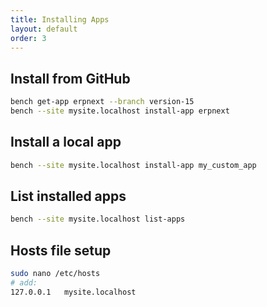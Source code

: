 ```yaml
---
title: Installing Apps
layout: default
order: 3
---
```



## Install from GitHub
```bash
bench get-app erpnext --branch version-15
bench --site mysite.localhost install-app erpnext
```

## Install a local app
```bash
bench --site mysite.localhost install-app my_custom_app
```

## List installed apps
```bash
bench --site mysite.localhost list-apps
```

## Hosts file setup
```bash
sudo nano /etc/hosts
# add:
127.0.0.1   mysite.localhost
```